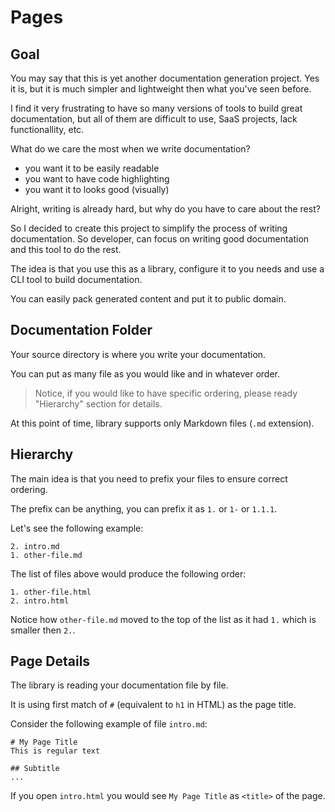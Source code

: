 # Pages 

## Goal 
You may say that this is yet another documentation generation project. Yes it is, but it is much simpler and 
lightweight then what you've seen before.

I find it very frustrating to have so many versions of tools to build great documentation, but all of them are 
difficult to use, SaaS projects, lack functionallity, etc. 

What do we care the most when we write documentation? 

- you want it to be easily readable
- you want to have code highlighting
- you want it to looks good (visually)

Alright, writing is already hard, but why do you have to care about the rest?

So I decided to create this project to simplify the process of writing documentation. So developer, can focus on 
writing good documentation and this tool to do the rest. 

The idea is that you use this as a library, configure it to you needs and use a CLI tool to build documentation. 

You can easily pack generated content and put it to public domain. 

## Documentation Folder

Your source directory is where you write your documentation.

You can put as many file as you would like and in whatever order. 

> Notice, if you would like to have specific ordering, please ready "Hierarchy" section for details.

At this point of time, library supports only Markdown files (`.md` extension). 

## Hierarchy

The main idea is that you need to prefix your files to ensure correct ordering. 

The prefix can be anything, you can prefix it as `1.` or `1-` or `1.1.1`.

Let's see the following example: 
```
2. intro.md
1. other-file.md
```

The list of files above would produce the following order:

```
1. other-file.html
2. intro.html
```

Notice how `other-file.md` moved to the top of the list as it had `1.` which is smaller then `2.`.

## Page Details

The library is reading your documentation file by file. 

It is using first match of `#` (equivalent to `h1` in HTML) as the page title. 

Consider the following example of file `intro.md`: 


```
# My Page Title
This is regular text

## Subtitle
...
```

If you open `intro.html` you would see `My Page Title` as `<title>` of the page.
